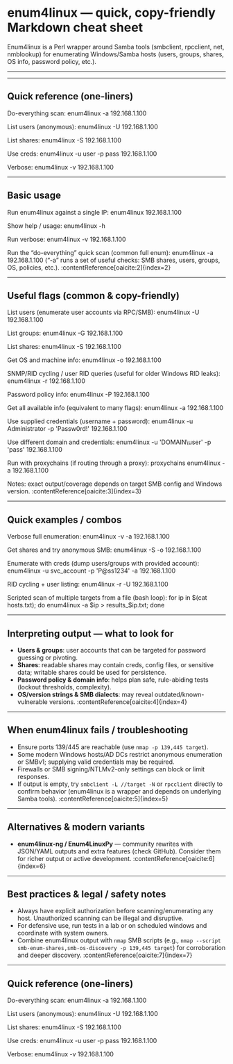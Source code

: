 # enum4linux — quick, copy-friendly Markdown cheat sheet

Enum4linux is a Perl wrapper around Samba tools (smbclient, rpcclient, net, nmblookup) for enumerating Windows/Samba hosts (users, groups, shares, OS info, password policy, etc.). 

---

---

## Quick reference (one-liners)
Do-everything scan:
    enum4linux -a 192.168.1.100

List users (anonymous):
    enum4linux -U 192.168.1.100

List shares:
    enum4linux -S 192.168.1.100

Use creds:
    enum4linux -u user -p pass 192.168.1.100

Verbose:
    enum4linux -v 192.168.1.100

---

## Basic usage
Run enum4linux against a single IP:
    enum4linux 192.168.1.100

Show help / usage:
    enum4linux -h

Run verbose:
    enum4linux -v 192.168.1.100

Run the “do-everything” quick scan (common full enum):
    enum4linux -a 192.168.1.100
(“-a” runs a set of useful checks: SMB shares, users, groups, OS, policies, etc.). :contentReference[oaicite:2]{index=2}

---

## Useful flags (common & copy-friendly)
List users (enumerate user accounts via RPC/SMB):
    enum4linux -U 192.168.1.100

List groups:
    enum4linux -G 192.168.1.100

List shares:
    enum4linux -S 192.168.1.100

Get OS and machine info:
    enum4linux -o 192.168.1.100

SNMP/RID cycling / user RID queries (useful for older Windows RID leaks):
    enum4linux -r 192.168.1.100

Password policy info:
    enum4linux -P 192.168.1.100

Get all available info (equivalent to many flags):
    enum4linux -a 192.168.1.100

Use supplied credentials (username + password):
    enum4linux -u Administrator -p 'Passw0rd!' 192.168.1.100

Use different domain and credentials:
    enum4linux -u 'DOMAIN\\user' -p 'pass' 192.168.1.100

Run with proxychains (if routing through a proxy):
    proxychains enum4linux -a 192.168.1.100

Notes: exact output/coverage depends on target SMB config and Windows version. :contentReference[oaicite:3]{index=3}

---

## Quick examples / combos
Verbose full enumeration:
    enum4linux -v -a 192.168.1.100

Get shares and try anonymous SMB:
    enum4linux -S -o 192.168.1.100

Enumerate with creds (dump users/groups with provided account):
    enum4linux -u svc_account -p 'P@ss1234' -a 192.168.1.100

RID cycling + user listing:
    enum4linux -r -U 192.168.1.100

Scripted scan of multiple targets from a file (bash loop):
    for ip in $(cat hosts.txt); do enum4linux -a $ip > results_$ip.txt; done

---

## Interpreting output — what to look for
- **Users & groups**: user accounts that can be targeted for password guessing or pivoting.  
- **Shares**: readable shares may contain creds, config files, or sensitive data; writable shares could be used for persistence.  
- **Password policy & domain info**: helps plan safe, rule-abiding tests (lockout thresholds, complexity).  
- **OS/version strings & SMB dialects**: may reveal outdated/known-vulnerable versions. :contentReference[oaicite:4]{index=4}

---

## When enum4linux fails / troubleshooting
- Ensure ports 139/445 are reachable (use `nmap -p 139,445 target`).  
- Some modern Windows hosts/AD DCs restrict anonymous enumeration or SMBv1; supplying valid credentials may be required.  
- Firewalls or SMB signing/NTLMv2-only settings can block or limit responses.  
- If output is empty, try `smbclient -L //target -N` or `rpcclient` directly to confirm behavior (enum4linux is a wrapper and depends on underlying Samba tools). :contentReference[oaicite:5]{index=5}

---

## Alternatives & modern variants
- **enum4linux-ng / Enum4LinuxPy** — community rewrites with JSON/YAML outputs and extra features (check GitHub). Consider them for richer output or active development. :contentReference[oaicite:6]{index=6}

---

## Best practices & legal / safety notes
- Always have explicit authorization before scanning/enumerating any host. Unauthorized scanning can be illegal and disruptive.  
- For defensive use, run tests in a lab or on scheduled windows and coordinate with system owners.  
- Combine enum4linux output with `nmap` SMB scripts (e.g., `nmap --script smb-enum-shares,smb-os-discovery -p 139,445 target`) for corroboration and deeper discovery. :contentReference[oaicite:7]{index=7}

---

## Quick reference (one-liners)
Do-everything scan:
    enum4linux -a 192.168.1.100

List users (anonymous):
    enum4linux -U 192.168.1.100

List shares:
    enum4linux -S 192.168.1.100

Use creds:
    enum4linux -u user -p pass 192.168.1.100

Verbose:
    enum4linux -v 192.168.1.100
